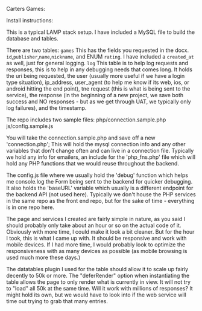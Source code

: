 Carters Games:

Install instructions:

This is a typical LAMP stack setup. 
I have included a MySQL file to build the database and tables.

There are two tables:
`games`
	This has the fields you requested in the docx. `id`,`publisher`,`name`,`nickname`, and ENUM `rating`. I have included a `created_at` as well, just for general logging.
`log`
	This table is to help log requests and responses, this is to help in any debugging needs that comes long. It holds the uri being requested, the user (usually more useful if we have a login type situation), ip_address, user_agent (to help me know if its web, ios, or android hitting the end point), tne request (this is what is being sent to the service), the response (in the beginning of a new project, we save both success and NO responses - but as we get through UAT, we typically only log failures), and the timestamp.

The repo includes two sample files:
php/connection.sample.php
js/config.sample.js

You will take the connection.sample.php and save off a new 'connection.php';
This will hold the mysql connection info and any other variables that don't change often and can live in a connection file.
Typically we hold any info for emailers, an include for the 'php_fns.php' file which will hold any PHP functions that we would reuse throughout the backend.

The config.js file where we usually hold the 'debug' function which helps me console.log the Form being sent to the backend for quicker debugging.
It also holds the 'baseURL' variable which usually is a different endpoint for the backend API (not used here). Typically we don't house the PHP services in the same repo as the front end repo, but for the sake of time - everything is in one repo here.

The page and services I created are fairly simple in nature, as you said I should probably only take about an hour or so on the actual code of it. Obviously with more time, I could make it look a bit cleaner. But for the hour I took, this is what I came up with. It should be responsive and work with mobile devices. If I had more time, I would probably look to optimize the responsiveness with as many devices as possible (as mobile browsing is used much more these days.)  

The datatables plugin I used for the table should allow it to scale up fairly decently to 50k or more. The "deferRender" option when instantiating the table allows the page to only render what is currently in view. It will not try to "load" all 50k at the same time. Will it work with millions of responses? It might hold its own, but we would have to look into if the web service will time out trying to grab that many entries. 